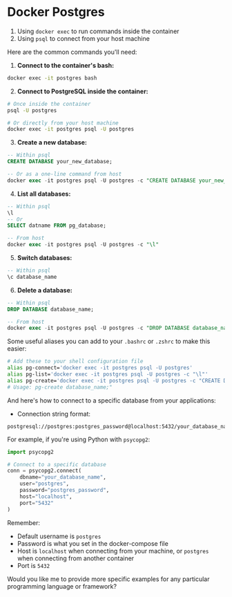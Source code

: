 # Docker Postgres

1. Using `docker exec` to run commands inside the container
2. Using `psql` to connect from your host machine

Here are the common commands you'll need:

1. **Connect to the container's bash:**

```bash
docker exec -it postgres bash
```

2. **Connect to PostgreSQL inside the container:**

```bash
# Once inside the container
psql -U postgres

# Or directly from your host machine
docker exec -it postgres psql -U postgres
```

3. **Create a new database:**

```sql
-- Within psql
CREATE DATABASE your_new_database;

-- Or as a one-line command from host
docker exec -it postgres psql -U postgres -c "CREATE DATABASE your_new_database;"
```

4. **List all databases:**

```sql
-- Within psql
\l
-- Or
SELECT datname FROM pg_database;

-- From host
docker exec -it postgres psql -U postgres -c "\l"
```

5. **Switch databases:**

```sql
-- Within psql
\c database_name
```

6. **Delete a database:**

```sql
-- Within psql
DROP DATABASE database_name;

-- From host
docker exec -it postgres psql -U postgres -c "DROP DATABASE database_name;"
```

Some useful aliases you can add to your `.bashrc` or `.zshrc` to make this easier:

```bash
# Add these to your shell configuration file
alias pg-connect='docker exec -it postgres psql -U postgres'
alias pg-list='docker exec -it postgres psql -U postgres -c "\l"'
alias pg-create='docker exec -it postgres psql -U postgres -c "CREATE DATABASE'
# Usage: pg-create database_name;"
```

And here's how to connect to a specific database from your applications:

- Connection string format:

```
postgresql://postgres:postgres_password@localhost:5432/your_database_name
```

For example, if you're using Python with `psycopg2`:

```python
import psycopg2

# Connect to a specific database
conn = psycopg2.connect(
    dbname="your_database_name",
    user="postgres",
    password="postgres_password",
    host="localhost",
    port="5432"
)
```

Remember:

- Default username is `postgres`
- Password is what you set in the docker-compose file
- Host is `localhost` when connecting from your machine, or `postgres` when connecting from another container
- Port is `5432`

Would you like me to provide more specific examples for any particular programming language or framework?
